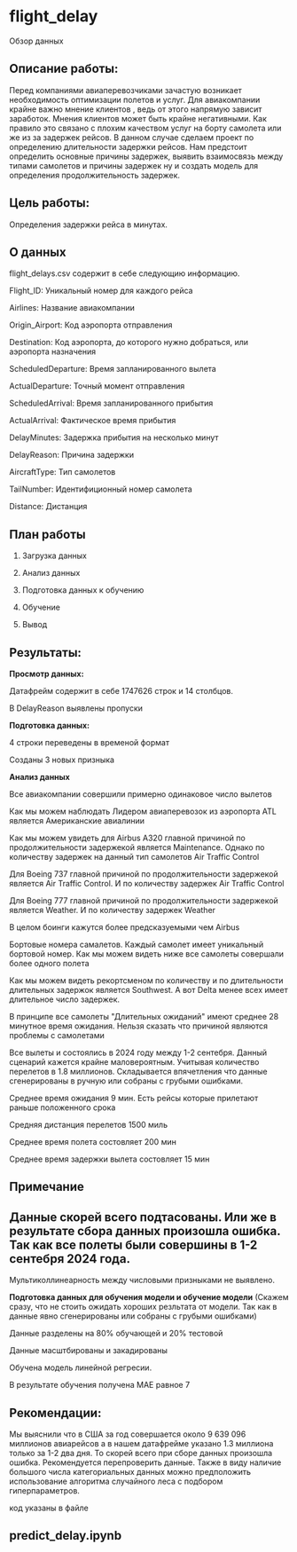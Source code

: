 # flight_delay
 
Обзор данных 

Описание работы:
----
Перед компаниями авиаперевозчиками зачастую возникает необходимость оптимизации полетов и услуг. Для авиакомпании крайне важно мнение клиентов , 
ведь от этого напрямую зависит заработок. Мнения клиентов может быть крайне негативными. Как правило это связано с плохим качеством услуг на борту 
самолета или же из за задержек рейсов. В данном случае сделаем проект по определению длительности задержки рейсов. Нам предстоит определить основные 
причины задержек, выявить взаимосвязь между типами самолетов и  причины задержек ну и создать модель для  определения продолжительность задержек. 



Цель работы:
----
Определения задержки рейса в минутах.



О данных
-----
flight_delays.csv содержит в себе следующию информацию.

Flight_ID: Уникальный номер для каждого рейса

Airlines: Название авиакомпании

Origin_Airport: Код аэропорта отправления

Destination: Код аэропорта, до которого нужно добраться, или аэропорта назначения

ScheduledDeparture: Время запланированного вылета

ActualDeparture: Точный момент отправления

ScheduledArrival: Время запланированного прибытия

ActualArrival: Фактическое время прибытия

DelayMinutes: Задержка прибытия на несколько минут

DelayReason: Причина задержки

AircraftType: Тип самолетов 

TailNumber: Идентифиционный номер самолета

Distance: Дистанция 


План работы
---

1. Загрузка данных 

2. Анализ данных 

3. Подготовка данных к обучению 

4. Обучение 

5. Вывод





Результаты:
---

**Просмотр данных:**

Датафрейм содержит в себе 1747626 строк и 14 столбцов.

В DelayReason выявлены пропуски


**Подготовка данных:**

4 строки переведены в временой формат

Созданы 3 новых призныка


**Анализ данных**

Все авиакомпании совершили примерно одинаковое число вылетов

Как мы можем наблюдать Лидером авиаперевозок из аэропорта ATL является Американские авиалинии

Как мы можем увидеть для Airbus A320 главной причиной по продолжительности задержекой является Maintenance. Однако по количеству задержек на данный тип самолетов Air Traffic Control

Для Boeing 737 главной причиной по продолжительности задержекой является Air Traffic Control. И по количеству задержек Air Traffic Control

Для Boeing 777 главной причиной по продолжительности задержекой является Weather. И по количеству задержек Weather

В целом боинги кажутся более предсказуемыми чем Airbus

Бортовые номера самалетов. Каждый самолет имеет уникальный бортовой номер. Как мы можем видеть ниже все самолеты совершали более одного полета

Как мы можем видеть рекортсменом по количеству и по длительности длительных задержок является Southwest. А вот Delta менее всех имеет длительное число задержек.

В принципе все самолеты "Длительных ожиданий" имеют среднее 28 минутное время ожидания. Нельзя сказать что причиной являются проблемы с самолетами

Все вылеты и состоялись в 2024 году между 1-2 сентебря. Данный сценарий кажется крайне маловероятным. Учитывая количество перелетов в 1.8 миллионов. 
Складывается впячетления что данные сгенерированы в ручную или собраны с грубыми ошибками. 

Среднее время ожидания 9 мин. Есть рейсы которые прилетают раньше положенного срока

Средняя дистанция перелетов 1500 миль

Среднее время полета состовляет 200 мин

Среднее время задержки вылета состовляет 15 мин

Примечание
---
Данные скорей всего подтасованы. Или же в результате сбора данных произошла ошибка. Так как все полеты были совершины в 1-2 сентебря 2024 года.
---

Мультиколлинеарность между числовыми призныками не выявлено.


**Подготовка данных для обучения модели и обучение модели** 
(Скажем сразу, что не стоить ожидать хороших резльтата от модели. Так как в данные явно сгенерированы или собраны с грубыми ошибками)

Данные разделены на 80% обучающей и 20% тестовой

Данные масштбированы и закадированы

Обучена модель линейной регресии.

В результате обучения получена МАЕ равное 7


Рекомендации:
----

Мы выяснили что в США за год совершается около  9 639 096 миллионов авиарейсов а в нашем датафрейме 
указано 1.3 миллиона только за 1-2 два дня.  То скорей всего при сборе данных произошла ошибка. Рекомендуется перепроверить данные. 
Также в виду наличие большого числа категориальных данных можно предположить использование алгоритма случайного леса с подбором гиперпараметров.  

код указаны в файле 

predict_delay.ipynb
---